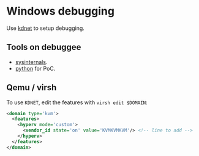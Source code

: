 # Windows debugging

Use [kdnet](https://docs.microsoft.com/en-us/windows-hardware/drivers/debugger/setting-up-a-network-debugging-connection-automatically) to setup debugging.

## Tools on debuggee

* [sysinternals](https://docs.microsoft.com/en-us/sysinternals/downloads/sysinternals-suite).
* [python](https://www.python.org/downloads/) for PoC.

## Qemu / virsh

To use `KDNET`, edit the features with `virsh edit $DOMAIN`:
```xml
<domain type='kvm'>
  <features>
    <hyperv mode='custom'>
      <vendor_id state='on' value='KVMKVMKVM'/> <!-- line to add -->
    </hyperv>
  </features>
</domain>
```
